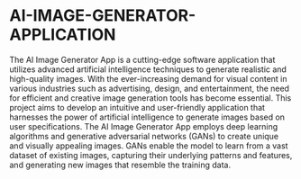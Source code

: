 # AI-IMAGE-GENERATOR-APPLICATION
The AI Image Generator App is a cutting-edge software application that utilizes advanced artificial 
intelligence techniques to generate realistic and high-quality images. With the ever-increasing demand for 
visual content in various industries such as advertising, design, and entertainment, the need for efficient and 
creative image generation tools has become essential.
This project aims to develop an intuitive and user-friendly application that harnesses the power of artificial 
intelligence to generate images based on user specifications. The AI Image Generator App employs deep 
learning algorithms and generative adversarial networks (GANs) to create unique and visually appealing 
images. GANs enable the model to learn from a vast dataset of existing images, capturing their underlying 
patterns and features, and generating new images that resemble the training data.
